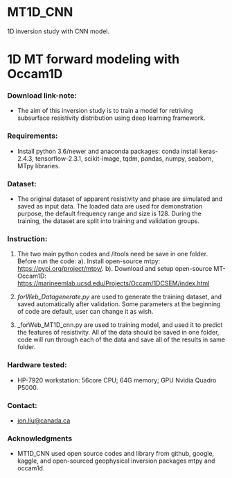 # MT1D_CNN
1D inversion study with CNN model.  

# 1D MT forward modeling with Occam1D

### Download link-note:

* The aim of this inversion study is to train a model for retriving subsurface resistivity distribution using deep learning framework.    

### Requirements: 

* Install python 3.6/newer and anaconda packages: conda install keras-2.4.3, tensorflow-2.3.1, scikit-image, tqdm, pandas, numpy, seaborn, MTpy libraries.


### Dataset: 

* The original dataset of apparent resistivity and phase are simulated and saved as input data. The loaded data are used for demonstration purpose, the default frequency range and size is 128. During the training, the dataset are split into training and validation groups. 


### Instruction:

   1. The two main python codes and /itools need be save in one folder. Before run the code: a). Install open-source mtpy: https://pypi.org/project/mtpy/. b). Download and setup open-source MT-Occam1D: https://marineemlab.ucsd.edu/Projects/Occam/1DCSEM/index.html 

   2. _forWeb_Datagenerate.py_ are used to generate the training dataset, and saved automatically after validation. Some parameters at the beginning of code are default, user can change it as wish.

   3. _forWeb_MT1D_cnn.py are used to training model, and used it to predict the features of resistivity. All of the data should be saved in one folder, code will run through each of the data and save all of the results in same folder.


### Hardware tested: 

* HP-7920 workstation: 56core CPU; 64G memory; GPU Nvidia Quadro P5000.


### Contact: 

* jon.liu@canada.ca


### Acknowledgments

* MT1D_CNN used open source codes and library from github, google, kaggle, and open-sourced geophysical inversion packages mtpy and occam1d.
 
